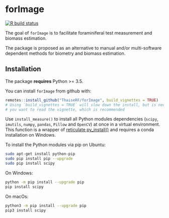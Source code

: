 
<!-- README.md is generated from README.Rmd. Please edit that file -->

# forImage

<!-- badges: start -->

[![R build
status](https://github.com/ThaiseRF/forImage/workflows/R-CMD-check/badge.svg)](https://github.com/ThaiseRF/forImage/actions)
<!-- badges: end -->

The goal of `forImage` is to facilitate foraminiferal test measurement
and biomass estimation.

The package is proposed as an alternative to manual and/or
multi-software dependent methods for biometry and biomass estimation.

## Installation

The package **requires** Python &gt;= 3.5.

You can install `forImage` from github with:

``` r
remotes::install_github("ThaiseRF/forImage", build_vignettes = TRUE)
# Using `build_vignettes = TRUE` will slow down the install, but is necessary if 
# you want to read the vignette, which is recommended
```

Use `install_measure()` to install all Python modules dependencies
(`scipy`, `imutils`, `numpy`, `pandas`, `Pillow` and `OpenCV`) at once
in a virtual environment. This function is a wrapper of [reticulate
py\_install()](https://rstudio.github.io/reticulate/reference/py_install.html)
and requires a conda installation on Windows.

To install the Python modules via pip on Ubuntu:

``` bash
sudo apt-get install python-pip
sudo pip install pip --upgrade
sudo pip install scipy
```

On Windows:

``` bash
python -m pip install --upgrade pip
pip install scipy
```

On macOs:

``` bash
python3 -m pip install --upgrade pip
pip3 install scipy
```

